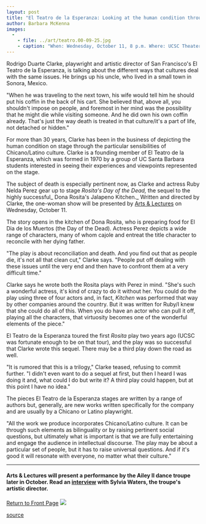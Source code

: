 ```yaml
---
layout: post
title: "El Teatro de la Esperanza: Looking at the human condition through Chicano eyes"
author: Barbara McKenna
images:
  -
    - file: ../art/teatro.00-09-25.jpg
    - caption: "When: Wednesday, October 11, 8 p.m. Where: UCSC Theater Arts Mainstage Tickets: (831) 459-2159"
---
```


Rodrigo Duarte Clarke, playwright and artistic director of San Francisco's El Teatro de la Esperanza, is talking about the different ways that cultures deal with the same issues. He brings up his uncle, who lived in a small town in Sonora, Mexico.  
  
"When he was traveling to the next town, his wife would tell him he should put his coffin in the back of his cart. She believed that, above all, you shouldn't impose on people, and foremost in her mind was the possibility that he might die while visiting someone. And he did own his own coffin already. That's just the way death is treated in that culture/it's a part of life, not detached or hidden."  

  
For more than 30 years, Clarke has been in the business of depicting the human condition on stage through the particular sensibilities of Chicano/Latino culture. Clarke is a founding member of El Teatro de la Esperanza, which was formed in 1970 by a group of UC Santa Barbara students interested in seeing their experiences and viewpoints represented on the stage.  
  
The subject of death is especially pertinent now, as Clarke and actress Ruby Nelda Perez gear up to stage _Rosita's Day of the Dead,_ the sequel to the highly successful_ Dona Rosita's Jalapeno Kitchen._ Written and directed by Clarke, the one-woman show will be presented by [Arts & Lectures][1] on Wednesday, October 11.  
  
The story opens in the kitchen of Dona Rosita, who is preparing food for El Dia de los Muertos (the Day of the Dead). Actress Perez depicts a wide range of characters, many of whom cajole and entreat the title character to reconcile with her dying father.  
  
"The play is about reconciliation and death. And you find out that as people die, it's not all that clean cut," Clarke says. "People put off dealing with these issues until the very end and then have to confront them at a very difficult time."  
  
Clarke says he wrote both the Rosita plays with Perez in mind. "She's such a wonderful actress, it's kind of crazy to do it without her. You could do the play using three of four actors and, in fact, _Kitchen_ was performed that way by other companies around the country. But it was written for Ruby/I knew that she could do all of this. When you do have an actor who can pull it off, playing all the characters, that virtuosity becomes one of the wonderful elements of the piece."  
  
El Teatro de la Esperanza toured the first _Rosita_ play two years ago (UCSC was fortunate enough to be on that tour), and the play was so successful that Clarke wrote this sequel. There may be a third play down the road as well.

"It is rumored that this is a trilogy," Clarke teased, refusing to commit further. "I didn't even want to do a sequel at first, but then I heard I was doing it and, what could I do but write it? A third play could happen, but at this point I have no idea."  
  
The pieces El Teatro de la Esperanza stages are written by a range of authors but, generally, are new works written specifically for the company and are usually by a Chicano or Latino playwright.  
  
"All the work we produce incorporates Chicano/Latino culture. It can be through such elements as bilinguality or by raising pertinent social questions, but ultimately what is important is that we are fully entertaining and engage the audience in intellectual discourse. The play may be about a particular set of people, but it has to raise universal questions. And if it's good it will resonate with everyone, no matter what their culture."

* * *

#### Arts & Lectures will present a performance by the Ailey II dance troupe later in October. Read an [interview][2] with Sylvia Waters, the troupe's artistic director.

  
[Return to Front Page][3] ![ ][4]

[1]: http://events.ucsc.edu/artslecs/
[2]: ../10-02/dance.html
[3]: ../../index.html
[4]: ../../images/trans.gif

[source](http://www1.ucsc.edu/currents/00-01/09-25/arts.html "Permalink to arts")
